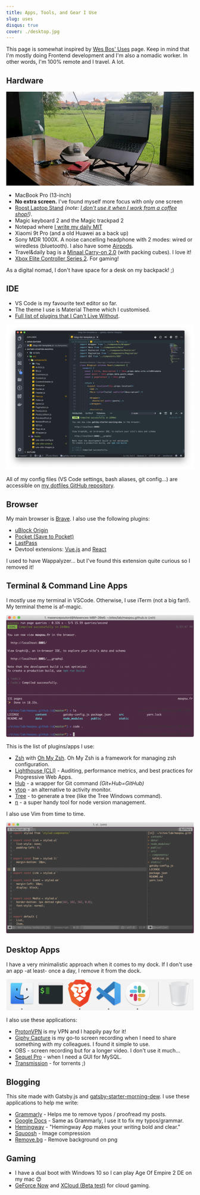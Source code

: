 ```yaml
---
title: Apps, Tools, and Gear I Use
slug: uses
disqus: true
cover: ./desktop.jpg
---
```


This page is somewhat inspired by [Wes Bos' Uses](https://wesbos.com/uses/) page. Keep in mind that I'm mostly doing Frontend development and I'm also a nomadic worker. In other words, I'm 100% remote and I travel. A lot.


## Hardware

![laptop picture](./laptop.jpg)

* MacBook Pro (13-inch)
* **No extra screen.** I've found myself more focus with only one screen
* [Roost Laptop Stand](https://www.therooststand.com/) *(note: [I don't use it when I work from a coffee shop!](https://twitter.com/NikkitaFTW/status/1139607268452777984))*. 
* Magic keyboard 2 and the Magic trackpad 2
* Notepad where [I write my daily MIT](https://about.gitlab.com/2018/05/17/eliminating-distractions-and-getting-things-done/#2-write-down-your-mits)
* Xiaomi 9t Pro (and a old Huawei as a back up)
* Sony MDR 1000X. A noise cancelling headphone with 2 modes: wired or wiredless (bluetooth). I also have some [Airpods](https://www.apple.com/fr/airpods-2nd-generation/).
* Travel&daily bag is a [Minaal Carry-on 2.0](https://www.minaal.com/products/minaal-carry-on-bag/?variant=12494163140) (with packing cubes). I love it!
* [Xbox Elite Controller Series 2](https://www.xbox.com/en-IE/accessories/controllers/elite-wireless-controller-series-2). For gaming!

As a digital nomad, I don't have space for a desk on my backpack! ;)


## IDE

* VS Code is my favourite text editor so far.
* The theme I use is Material Theme which I customised.
* [Full list of plugins that I Can't Live Without](https://github.com/maxpou/dotfiles/blob/master/vscode/install_plugin.sh).

![my ide](./ide.png)

All of my config files (VS Code settings, bash aliases, git config...) are accessible on [my dotfiles GitHub repository](https://github.com/maxpou/dotfiles).


## Browser

My main browser is [Brave](https://brave.com/). I also use the following plugins:

* [uBlock Origin](https://chrome.google.com/webstore/detail/ublock-origin/cjpalhdlnbpafiamejdnhcphjbkeiagm)
* [Pocket (Save to Pocket)](https://chrome.google.com/webstore/detail/save-to-pocket/niloccemoadcdkdjlinkgdfekeahmflj)
* [LastPass](https://chrome.google.com/webstore/detail/lastpass-free-password-ma/hdokiejnpimakedhajhdlcegeplioahd)
* Devtool extensions: [Vue.js](https://chrome.google.com/webstore/detail/vuejs-devtools/nhdogjmejiglipccpnnnanhbledajbpd) and [React](https://chrome.google.com/webstore/detail/react-developer-tools/fmkadmapgofadopljbjfkapdkoienihi)

I used to have Wappalyzer... but I've found this extension quite curious so I removed it!


## Terminal & Command Line Apps

I mostly use my terminal in VSCode. Otherwise, I use iTerm (not a big fan!). My terminal theme is af-magic.

![terminal screenshot](./term.png)

This is the list of plugins/apps I use:

* [Zsh](https://github.com/robbyrussell/oh-my-zsh/wiki/Installing-ZSH) with [Oh My Zsh](https://github.com/robbyrussell/oh-my-zsh). Oh My Zsh is a framework for managing zsh configuration.
* [Lighthouse (CLI)](https://github.com/GoogleChrome/lighthouse) - Auditing, performance metrics, and best practices for Progressive Web Apps.
* [Hub](https://github.com/github/hub) - a wrapper for Git command *(Git+Hub=GitHub)*
* [vtop](https://github.com/MrRio/vtop) - an alternative to activity monitor.
* [Tree](https://formulae.brew.sh/formula/tree) - to generate a tree (like the Tree Windows command).
* [n](https://github.com/tj/n) - a super handy tool for node version management.

I also use Vim from time to time.

![vim screenshot](./vim.png)


## Desktop Apps

I have a very minimalistic approach when it comes to my dock. If I don't use an app -at least- once a day, I remove it from the dock.

![app screenshot](./apps.png)

I also use these applications:

* [ProtonVPN](https://protonvpn.com) is my VPN and I happily pay for it!
* [Giphy Capture](https://giphy.com/apps/giphycapture) is my go-to screen recording when I need to share something with my colleagues. I found it simple to use.
* OBS - screen recording but for a longer video. I don't use it much...
* [Sequel Pro](https://www.sequelpro.com) - when I need a GUI for MySQL.
* [Transmission](https://transmissionbt.com) - for torrents ;)


## Blogging

This site made with Gatsby.js and [gatsby-starter-morning-dew](https://github.com/maxpou/gatsby-starter-morning-dew). I use these applications to help me write:

* [Grammarly](https://app.grammarly.com/) - Helps me to remove typos / proofread my posts. 
* [Google Docs](http://docs.new/) - Same as Grammarly, I use it to fix my typos/grammar.
* [Hemingway](http://www.hemingwayapp.com) - "Hemingway App makes your writing bold and clear."
* [Squoosh](https://squoosh.app) - Image compression
* [Remove.bg](https://www.remove.bg) - Remove background on png

## Gaming

* I have a dual boot with Windows 10 so I can play Age Of Empire 2 DE on my mac 😊
* [GeForce Now](https://www.nvidia.com/en-us/geforce-now/) and [XCloud (Beta test)](https://www.xbox.com/en-IE/xbox-game-streaming/project-xcloud) for cloud gaming.
